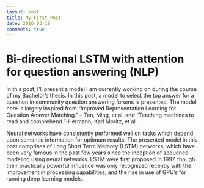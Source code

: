 ```yaml
---
layout: post
title: My First Post
date: 2016-03-18
comments: true
---
```


# Bi-directional LSTM with attention for question answering (NLP)

In this post, I’ll present a model I am currently working on during the course of my Bachelor’s thesis. In this post, a model to select the top answer for a question in community question answering forums is presented. The model here is largely inspired from “Improved Representation Learning for Question Answer Matching.” – Tan, Ming, et al.  and “Teaching machines to read and comprehend.”-Hermann, Karl Moritz, et al.

Neural networks have consistently performed well on tasks which depend upon semantic information for optimum results. The presented model in this post comprises of Long Short Term Memory (LSTM) networks, which have been very famous in the past few years since the inception of sequence modeling using neural networks. LSTM were first proposed in 1997, though their practically powerful influence was only recognized recently with the improvement in processing capabilities, and the rise in use of GPU’s for running deep learning models.